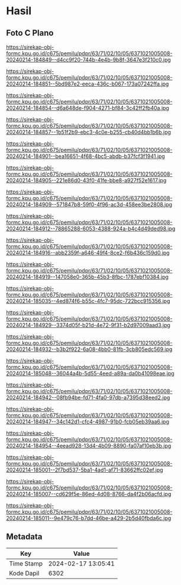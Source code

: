 # Hasil

## Foto C Plano

https://sirekap-obj-formc.kpu.go.id/c675/pemilu/pdpr/63/71/02/10/05/6371021005008-20240214-184849--d4cc9f20-744b-4e4b-9b8f-3647e3f210c0.jpg

https://sirekap-obj-formc.kpu.go.id/c675/pemilu/pdpr/63/71/02/10/05/6371021005008-20240214-184851--5bd987e2-eeca-436c-b067-173a07242ffa.jpg

https://sirekap-obj-formc.kpu.go.id/c675/pemilu/pdpr/63/71/02/10/05/6371021005008-20240214-184854--d6a648de-f904-4271-bf84-3c42ff2fb40a.jpg

https://sirekap-obj-formc.kpu.go.id/c675/pemilu/pdpr/63/71/02/10/05/6371021005008-20240214-184857--1b51f2b9-ebc3-4c0e-b255-cb40d4bb1b6b.jpg

https://sirekap-obj-formc.kpu.go.id/c675/pemilu/pdpr/63/71/02/10/05/6371021005008-20240214-184901--bea16651-4f68-4bc5-abdb-b37fcf3f1941.jpg

https://sirekap-obj-formc.kpu.go.id/c675/pemilu/pdpr/63/71/02/10/05/6371021005008-20240214-184905--221e86d0-43f0-41fe-bbe8-a927f52e1617.jpg

https://sirekap-obj-formc.kpu.go.id/c675/pemilu/pdpr/63/71/02/10/05/6371021005008-20240214-184909--571847b8-59f0-4f96-ac3d-458ee3be2808.jpg

https://sirekap-obj-formc.kpu.go.id/c675/pemilu/pdpr/63/71/02/10/05/6371021005008-20240214-184912--78865288-6053-4388-924a-b4c4d49ded98.jpg

https://sirekap-obj-formc.kpu.go.id/c675/pemilu/pdpr/63/71/02/10/05/6371021005008-20240214-184916--abb2359f-a646-49f4-8ce2-f6b436c159d0.jpg

https://sirekap-obj-formc.kpu.go.id/c675/pemilu/pdpr/63/71/02/10/05/6371021005008-20240214-184919--147058e0-365b-45b3-8fbc-1787ebf10384.jpg

https://sirekap-obj-formc.kpu.go.id/c675/pemilu/pdpr/63/71/02/10/05/6371021005008-20240214-185035--4ed874f6-b55c-4fc7-95dc-722bcc915356.jpg

https://sirekap-obj-formc.kpu.go.id/c675/pemilu/pdpr/63/71/02/10/05/6371021005008-20240214-184929--3374d05f-b21d-4e72-9f31-b2d97009aad3.jpg

https://sirekap-obj-formc.kpu.go.id/c675/pemilu/pdpr/63/71/02/10/05/6371021005008-20240214-184932--b3b2f922-6a08-4bb0-81fb-3cb805edc569.jpg

https://sirekap-obj-formc.kpu.go.id/c675/pemilu/pdpr/63/71/02/10/05/6371021005008-20240214-185048--36044a4b-5d55-4eed-a89a-da0b41098eae.jpg

https://sirekap-obj-formc.kpu.go.id/c675/pemilu/pdpr/63/71/02/10/05/6371021005008-20240214-184942--08fb94be-fd71-4fa0-97db-a7395d38eed2.jpg

https://sirekap-obj-formc.kpu.go.id/c675/pemilu/pdpr/63/71/02/10/05/6371021005008-20240214-184947--34c142d1-cfc4-4987-91b0-fcb05eb39aa6.jpg

https://sirekap-obj-formc.kpu.go.id/c675/pemilu/pdpr/63/71/02/10/05/6371021005008-20240214-184954--4eead928-13d4-4b09-8890-fa07af10eb3b.jpg

https://sirekap-obj-formc.kpu.go.id/c675/pemilu/pdpr/63/71/02/10/05/6371021005008-20240214-185001--2f7bd537-5ba1-4ad1-af71-83662ffc02ef.jpg

https://sirekap-obj-formc.kpu.go.id/c675/pemilu/pdpr/63/71/02/10/05/6371021005008-20240214-185007--cd629f5e-86ed-4d08-8766-da4f2b06acfd.jpg

https://sirekap-obj-formc.kpu.go.id/c675/pemilu/pdpr/63/71/02/10/05/6371021005008-20240214-185011--9e479c76-b7dd-46be-a429-2b5d40fbda6c.jpg


## Metadata

| Key        | Value               |
| ---------- | ------------------- |
| Time Stamp | 2024-02-17 13:05:41 |
| Kode Dapil | 6302                |



